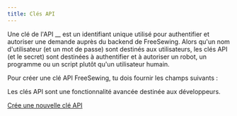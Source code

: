 ```yaml
---
title: Clés API
---
```


Une clé de l'API __  est un identifiant unique utilisé pour authentifier et autoriser une demande auprès du backend de FreeSewing. Alors qu'un nom d'utilisateur (et un mot de passe) sont destinés aux utilisateurs, les clés API (et le secret) sont destinées à authentifier et à autoriser un robot, un programme ou un script plutôt qu'un utilisateur humain.

Pour créer une clé API FreeSewing, tu dois fournir les champs suivants :

<ReadMore />

<Note>

Les clés API sont une fonctionnalité avancée destinée aux développeurs.

<a class="btn btn-secondary" href="/new/apikey/">Crée une nouvelle clé API</a>

</Note>


